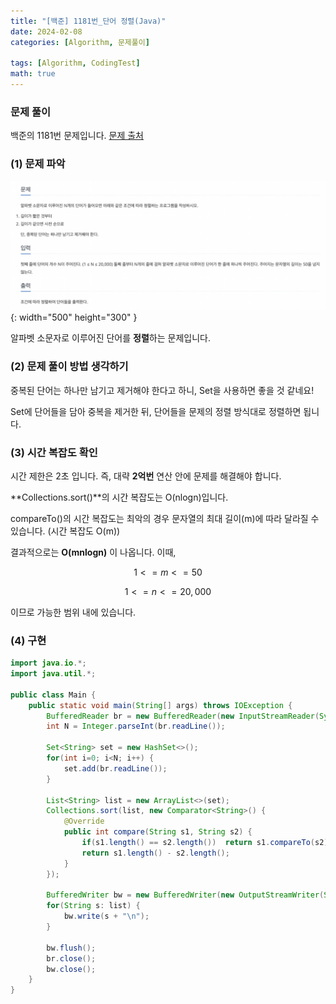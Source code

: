 ```yaml
---
title: "[백준] 1181번_단어 정렬(Java)"
date: 2024-02-08
categories: [Algorithm, 문제풀이]

tags: [Algorithm, CodingTest]
math: true
---
```


### 문제 풀이
백준의 1181번 문제입니다.
[문제 출처](https://www.acmicpc.net/problem/1181)

### (1) 문제 파악

![1](/assets/img/posts/2024-02-08/1.png){: width="500" height="300" }

알파벳 소문자로 이루어진 단어를 **정렬**하는 문제입니다.

### (2) 문제 풀이 방법 생각하기
중복된 단어는 하나만 남기고 제거해야 한다고 하니, Set을 사용하면 좋을 것 같네요!

Set에 단어들을 담아 중복을 제거한 뒤, 단어들을 문제의 정렬 방식대로 정렬하면 됩니다.

### (3) 시간 복잡도 확인
시간 제한은 2초 입니다. 즉, 대략 **2억번** 연산 안에 문제를 해결해야 합니다. 

**Collections.sort()**의 시간 복잡도는 O(nlogn)입니다.

compareTo()의 시간 복잡도는 최악의 경우 문자열의 최대 길이(m)에 따라 달라질 수 있습니다. (시간 복잡도 O(m))

결과적으로는 **O(mnlogn)** 이 나옵니다.
이때,

 $$ 1 <= m <= 50 $$
 
 $$ 1 <= n <= 20,000 $$

이므로 가능한 범위 내에 있습니다.

### (4) 구현

```java
import java.io.*;
import java.util.*;

public class Main {
    public static void main(String[] args) throws IOException {
        BufferedReader br = new BufferedReader(new InputStreamReader(System.in));
        int N = Integer.parseInt(br.readLine());
        
        Set<String> set = new HashSet<>();
        for(int i=0; i<N; i++) {
            set.add(br.readLine());
        }

        List<String> list = new ArrayList<>(set);
        Collections.sort(list, new Comparator<String>() {
            @Override
            public int compare(String s1, String s2) {
                if(s1.length() == s2.length())  return s1.compareTo(s2);
                return s1.length() - s2.length();
            }
        });

        BufferedWriter bw = new BufferedWriter(new OutputStreamWriter(System.out));
        for(String s: list) {
            bw.write(s + "\n");
        }

        bw.flush();
        br.close();
        bw.close();
    }
}
```
